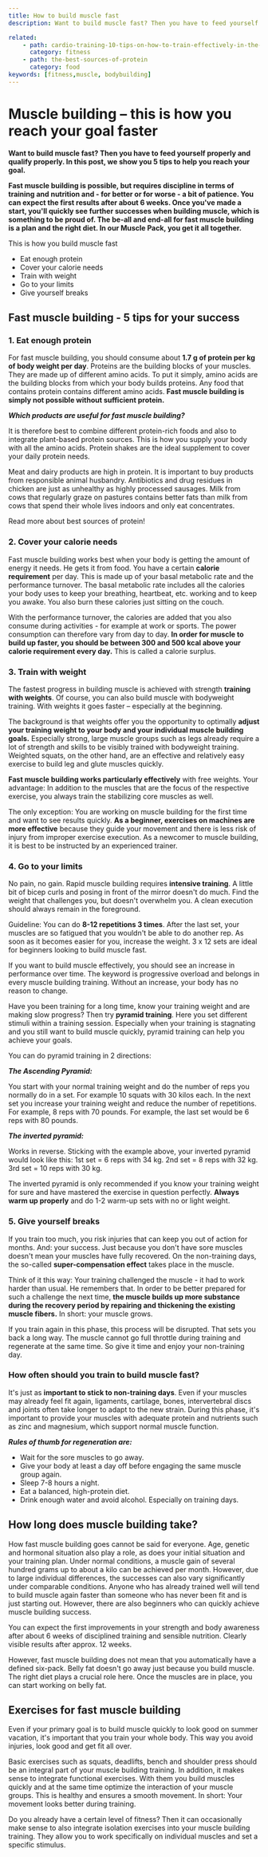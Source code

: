 ```yaml
---
title: How to build muscle fast
description: Want to build muscle fast? Then you have to feed yourself properly and qualify properly. In this post, we show you 5 tips to help you reach your goal.

related:
    - path: cardio-training-10-tips-on-how-to-train-effectively-in-the-studio
      category: fitness
    - path: the-best-sources-of-protein
      category: food
keywords: [fitness,muscle, bodybuilding]
---
```


# Muscle building – this is how you reach your goal faster

<keywords-vue :keywords="keywords"></keywords-vue>

**Want to build muscle fast? Then you have to feed yourself properly and qualify properly. In this post, we show you 5 tips to help you reach your goal.** 

**Fast muscle building is possible, but requires discipline in terms of training and nutrition and - for better or for worse - a bit of patience. You can expect the first results after about 6 weeks. Once you've made a start, you'll quickly see further successes when building muscle, which is something to be proud of. The be-all and end-all for fast muscle building is a plan and the right diet. In our Muscle Pack, you get it all together.**



This is how you build muscle fast

- Eat enough protein
- Cover your calorie needs
- Train with weight
- Go to your limits
- Give yourself breaks

## Fast muscle building - 5 tips for your success

### 1. Eat enough protein



For fast muscle building, you should consume about **1.7 g of protein per kg of body weight per day**. Proteins are the building blocks of your muscles. They are made up of different amino acids. To put it simply, amino acids are the building blocks from which your body builds proteins. Any food that contains protein contains different amino acids. **Fast muscle building is simply not possible without sufficient protein.**

***Which products are useful for fast muscle building?***

It is therefore best to combine different protein-rich foods and also to integrate plant-based protein sources. This is how you supply your body with all the amino acids. Protein shakes are the ideal supplement to cover your daily protein needs.

Meat and dairy products are high in protein. It is important to buy products from responsible animal husbandry. Antibiotics and drug residues in chicken are just as unhealthy as highly processed sausages. Milk from cows that regularly graze on pastures contains better fats than milk from cows that spend their whole lives indoors and only eat concentrates.

Read more about <nuxt-link to="/food/the-best-sources-of-protein">best sources of protein!</nuxt-link>

### 2. Cover your calorie needs

Fast muscle building works best when your body is getting the amount of energy it needs. He gets it from food. You have a certain **calorie requirement** per day. This is made up of your basal metabolic rate and the performance turnover. The basal metabolic rate includes all the calories your body uses to keep your breathing, heartbeat, etc. working and to keep you awake. You also burn these calories just sitting on the couch.

With the performance turnover, the calories are added that you also consume during activities - for example at work or sports. The power consumption can therefore vary from day to day. **In order for muscle to build up faster, you should be between 300 and 500 kcal above your calorie requirement every day.** This is called a calorie surplus.

### 3. Train with weight

The fastest progress in building muscle is achieved with strength **training with weights**. Of course, you can also build muscle with bodyweight training. With weights it goes faster – especially at the beginning.

The background is that weights offer you the opportunity to optimally **adjust your training weight to your body and your individual muscle building goals.** Especially strong, large muscle groups such as legs already require a lot of strength and skills to be visibly trained with bodyweight training. Weighted squats, on the other hand, are an effective and relatively easy exercise to build leg and glute muscles quickly.

**Fast muscle building works particularly effectively** with free weights. Your advantage: In addition to the muscles that are the focus of the respective exercise, you always train the stabilizing core muscles as well.

The only exception: You are working on muscle building for the first time and want to see results quickly. **As a beginner, exercises on machines are more effective** because they guide your movement and there is less risk of injury from improper exercise execution. As a newcomer to muscle building, it is best to be instructed by an experienced trainer.

### 4. Go to your limits

No pain, no gain. Rapid muscle building requires **intensive training**. A little bit of bicep curls and posing in front of the mirror doesn't do much. Find the weight that challenges you, but doesn't overwhelm you. A clean execution should always remain in the foreground.

Guideline: You can do **8-12 repetitions 3 times**. After the last set, your muscles are so fatigued that you wouldn't be able to do another rep. As soon as it becomes easier for you, increase the weight. 3 x 12 sets are ideal for beginners looking to build muscle fast.

If you want to build muscle effectively, you should see an increase in performance over time. The keyword is progressive overload and belongs in every muscle building training. Without an increase, your body has no reason to change.

Have you been training for a long time, know your training weight and are making slow progress? Then try **pyramid training**. Here you set different stimuli within a training session. Especially when your training is stagnating and you still want to build muscle quickly, pyramid training can help you achieve your goals.

You can do pyramid training in 2 directions:

***The Ascending Pyramid:***

You start with your normal training weight and do the number of reps you normally do in a set. For example 10 squats with 30 kilos each. In the next set you increase your training weight and reduce the number of repetitions. For example, 8 reps with 70 pounds. For example, the last set would be 6 reps with 80 pounds.

***The inverted pyramid:***

Works in reverse. Sticking with the example above, your inverted pyramid would look like this: 1st set = 6 reps with 34 kg. 2nd set = 8 reps with 32 kg. 3rd set = 10 reps with 30 kg.

The inverted pyramid is only recommended if you know your training weight for sure and have mastered the exercise in question perfectly. **Always warm up properly** and do 1-2 warm-up sets with no or light weight.

### 5. Give yourself breaks

If you train too much, you risk injuries that can keep you out of action for months. And: your success. Just because you don't have sore muscles doesn't mean your muscles have fully recovered. On the non-training days, the so-called **super-compensation effect** takes place in the muscle.

Think of it this way: Your training challenged the muscle - it had to work harder than usual. He remembers that. In order to be better prepared for such a challenge the next time, **the muscle builds up more substance during the recovery period by repairing and thickening the existing muscle fibers.** In short: your muscle grows.

If you train again in this phase, this process will be disrupted. That sets you back a long way. The muscle cannot go full throttle during training and regenerate at the same time. So give it time and enjoy your non-training day.

### How often should you train to build muscle fast?

It's just as **important to stick to non-training days**. Even if your muscles may already feel fit again, ligaments, cartilage, bones, intervertebral discs and joints often take longer to adapt to the new strain. During this phase, it's important to provide your muscles with adequate protein and nutrients such as zinc and magnesium, which support normal muscle function.

***Rules of thumb for regeneration are:***

- Wait for the sore muscles to go away.
- Give your body at least a day off before engaging the same muscle group again.
- Sleep 7-8 hours a night.
- Eat a balanced, high-protein diet.
- Drink enough water and avoid alcohol. Especially on training days.

## How long does muscle building take?

How fast muscle building goes cannot be said for everyone. Age, genetic and hormonal situation also play a role, as does your initial situation and your training plan. Under normal conditions, a muscle gain of several hundred grams up to about a kilo can be achieved per month. However, due to large individual differences, the successes can also vary significantly under comparable conditions. Anyone who has already trained well will tend to build muscle again faster than someone who has never been fit and is just starting out. However, there are also beginners who can quickly achieve muscle building success.

You can expect the first improvements in your strength and body awareness after about 6 weeks of disciplined training and sensible nutrition. Clearly visible results after approx. 12 weeks.

However, fast muscle building does not mean that you automatically have a defined six-pack. Belly fat doesn't go away just because you build muscle. The right diet plays a crucial role here. Once the muscles are in place, you can start working on belly fat.

## Exercises for fast muscle building

Even if your primary goal is to build muscle quickly to look good on summer vacation, it's important that you train your whole body. This way you avoid injuries, look good and get fit all over.

Basic exercises such as squats, deadlifts, bench and shoulder press should be an integral part of your muscle building training. In addition, it makes sense to integrate functional exercises. With them you build muscles quickly and at the same time optimize the interaction of your muscle groups. This is healthy and ensures a smooth movement. In short: Your movement looks better during training.

Do you already have a certain level of fitness? Then it can occasionally make sense to also integrate isolation exercises into your muscle building training. They allow you to work specifically on individual muscles and set a specific stimulus.
